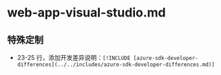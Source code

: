 # web-app-visual-studio.md

## 特殊定制

* 23-25 行，添加开发差异说明：`[!INCLUDE [azure-sdk-developer-differences](../../includes/azure-sdk-developer-differences.md)]`